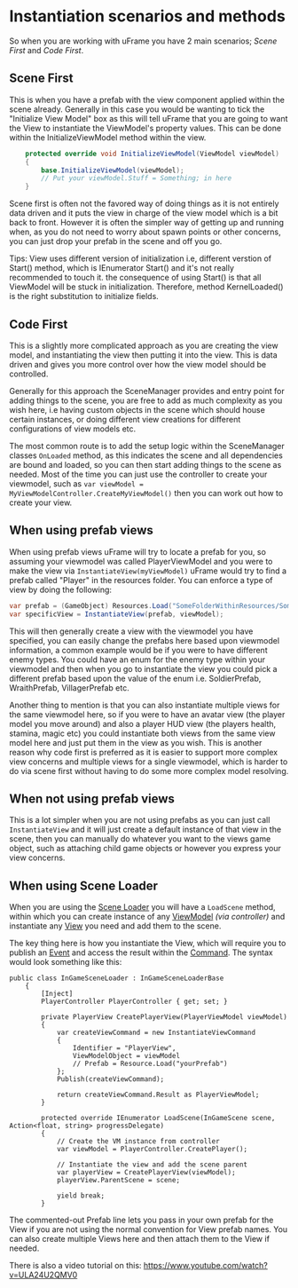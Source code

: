 # Instantiation scenarios and methods

So when you are working with uFrame you have 2 main scenarios; _Scene First_ and _Code First_.

## Scene First
This is when you have a prefab with the view component applied within the scene already. Generally in this case you would be wanting to tick the "Initialize View Model" box as this will tell uFrame that you are going to want the View to instantiate the ViewModel's property values. This can be done within the InitializeViewModel method within the view.

```csharp
    protected override void InitializeViewModel(ViewModel viewModel)
    {
        base.InitializeViewModel(viewModel);
        // Put your viewModel.Stuff = Something; in here
    }
```

Scene first is often not the favored way of doing things as it is not entirely data driven and it puts the view in charge of the view model which is a bit back to front. However it is often the simpler way of getting up and running when, as you do not need to worry about spawn points or other concerns, you can just drop your prefab in the scene and off you go.

Tips: View uses different version of initialization i.e, different verstion of Start() method, which is IEnumerator Start() and it's not really recommended to touch it. the consequence of using Start() is that all ViewModel will be stuck in initialization. Therefore, method  KernelLoaded() is the right substitution to initialize fields.

## Code First
This is a slightly more complicated approach as you are creating the view model, and instantiating the view then putting it into the view. This is data driven and gives you more control over how the view model should be controlled.

Generally for this approach the SceneManager provides and entry point for adding things to the scene, you are free to add as much complexity as you wish here, i.e having custom objects in the scene which should house certain instances, or doing different view creations for different configurations of view models etc.

The most common route is to add the setup logic within the SceneManager classes `OnLoaded` method, as this indicates the scene and all dependencies are bound and loaded, so you can then start adding things to the scene as needed. Most of the time you can just use the controller to create your viewmodel, such as `var viewModel = MyViewModelController.CreateMyViewModel()` then you can work out how to create your view.

## When using prefab views
When using prefab views uFrame will try to locate a prefab for you, so assuming your viewmodel was called PlayerViewModel and you were to make the view via `InstantiateView(myViewModel)` uFrame would try to find a prefab called "Player" in the resources folder. You can enforce a type of view by doing the following:

```csharp
var prefab = (GameObject) Resources.Load("SomeFolderWithinResources/SomeOtherFolderIfNeeded/PlayerViewPrefab");
var specificView = InstantiateView(prefab, viewModel);
```

This will then generally create a view with the viewmodel you have specified, you can easily change the prefabs here based upon viewmodel information, a common example would be if you were to have different enemy types. You could have an enum for the enemy type within your viewmodel and then when you go to instantiate the view you could pick a different prefab based upon the value of the enum i.e. SoldierPrefab, WraithPrefab, VillagerPrefab etc.

Another thing to mention is that you can also instantiate multiple views for the same viewmodel here, so if you were to have an avatar view (the player model you move around) and also a player HUD view (the players health, stamina, magic etc) you could instantiate both views from the same view model here and just put them in the view as you wish. This is another reason why code first is preferred as it is easier to support more complex view concerns and multiple views for a single viewmodel, which is harder to do via scene first without having to do some more complex model resolving.

## When not using prefab views
This is a lot simpler when you are not using prefabs as you can just call `InstantiateView` and it will just create a default instance of that view in the scene, then you can manually do whatever you want to the views game object, such as attaching child game objects or however you express your view concerns.

## When using Scene Loader
When you are using the [Scene Loader](scene-loaders.md) you will have a `LoadScene` method, within which you can create instance of any [ViewModel](view-models.md) *(via controller)* and instantiate any [View](nodes/view-node.md) you need and add them to the scene.

The key thing here is how you instantiate the View, which will require you to publish an [Event](events.md) and access the result within the [Command](commands.md). The syntax would look something like this:

```
public class InGameSceneLoader : InGameSceneLoaderBase
    {
        [Inject]
        PlayerController PlayerController { get; set; }

        private PlayerView CreatePlayerView(PlayerViewModel viewModel)
        {
            var createViewCommand = new InstantiateViewCommand
            {
                Identifier = "PlayerView",
                ViewModelObject = viewModel
                // Prefab = Resource.Load("yourPrefab")
            };
            Publish(createViewCommand);

            return createViewCommand.Result as PlayerViewModel;
        }

        protected override IEnumerator LoadScene(InGameScene scene, Action<float, string> progressDelegate)
        {
        	// Create the VM instance from controller
        	var viewModel = PlayerController.CreatePlayer();

    		// Instantiate the view and add the scene parent
			var playerView = CreatePlayerView(viewModel);
            playerView.ParentScene = scene;

            yield break;
        }
```

The commented-out Prefab line lets you pass in your own prefab for the View if you are not using the normal convention for View prefab names. You can also create multiple Views here and then attach them to the View if needed.

There is also a video tutorial on this: https://www.youtube.com/watch?v=ULA24U2QMV0
